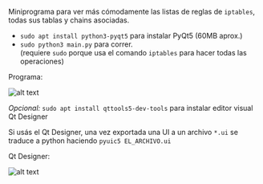 Miniprograma para ver más cómodamente las listas de reglas de `iptables`, todas sus tablas y chains asociadas.

- `sudo apt install python3-pyqt5` para instalar PyQt5 (60MB aprox.)
- `sudo python3 main.py` para correr.   
(requiere `sudo` porque usa el comando `iptables` para hacer todas las operaciones)

Programa:

![alt text](https://raw.githubusercontent.com/wencha/iptables-manager/master/capturas/main.png)


*Opcional:* `sudo apt install qttools5-dev-tools` para instalar editor visual Qt Designer

Si usás el Qt Designer, una vez exportada una UI a un archivo `*.ui`
se traduce a python haciendo `pyuic5 EL_ARCHIVO.ui`

Qt Designer:

![alt text](https://raw.githubusercontent.com/wencha/iptables-manager/master/capturas/qt-designer.png)


